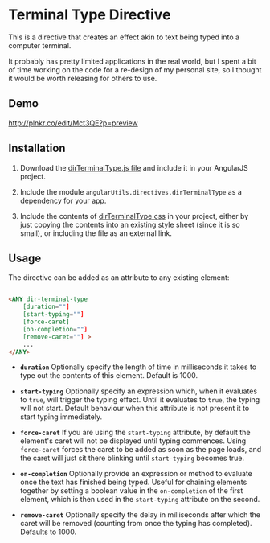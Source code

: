 # Terminal Type Directive

This is a directive that creates an effect akin to text being typed into a computer terminal.

It probably has pretty limited applications in the real world, but I spent a bit of time working on
the code for a re-design of my personal site, so I thought it would be worth releasing for others to use.

## Demo

http://plnkr.co/edit/Mct3QE?p=preview

## Installation

1. Download the [dirTerminalType.js file](https://raw.githubusercontent.com/michaelbromley/angularUtils/master/src/directives/terminalType/dirTerminalType.js)
and include it in your AngularJS project.

2. Include the module `angularUtils.directives.dirTerminalType` as a dependency for your app.

3. Include the contents of [dirTerminalType.css](https://raw.githubusercontent.com/michaelbromley/angularUtils/master/src/directives/terminalType/dirTerminalType.css) in your project, either by just copying the contents
into an existing style sheet (since it is so small), or including the file as an external link.

## Usage

The directive can be added as an attribute to any existing element:

```HTML

<ANY dir-terminal-type
    [duration=""]
    [start-typing=""]
    [force-caret]
    [on-completion=""]
    [remove-caret=""] >
    ...
</ANY>
```

* **`duration`** Optionally specify the length of time in milliseconds it takes to type out the contents of this element.
Default is 1000.

* **`start-typing`** Optionally specify an expression which, when it evaluates to `true`, will trigger the typing effect.
Until it evaluates to `true`, the typing will not start. Default behaviour when this attribute is not present
it to start typing immediately.

* **`force-caret`** If you are using the `start-typing` attribute, by default the element's caret will not be displayed until
typing commences. Using `force-caret` forces the caret to be added as soon as the page loads, and the caret will just sit there
blinking until `start-typing` becomes true.

* **`on-completion`** Optionally provide an expression or method to evaluate once the text has finished being typed. Useful for
chaining elements together by setting a boolean value in the `on-completion` of the first element, which is then used in the
`start-typing` attribute on the second.

* **`remove-caret`** Optionally specify the delay in milliseconds after which the caret will be removed (counting from once the typing has
completed). Defaults to 1000.
